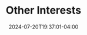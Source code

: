 ---
title: "Other Interests"
authors:
- admin
date: "2024-07-20T19:37:01-04:00"

sections:
  - block: markdown
    id: poetry
    content:
      title: Poetry
      autolink: true
      text: |-
        <b>I write and read poetry</b>
        <ul>
          <li><a href="https://sweetthawt.blogspot.com/">Poetry blog</a></li>
        </ul>
        <b>Chicago Booth School of Business (TA)</b>
         <ul>
          <li>EMBA Competitive Strategy for Luis Garicano</li>
        </ul>    

---